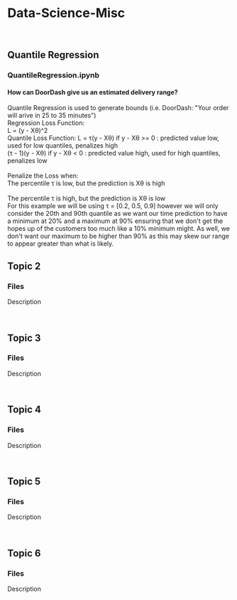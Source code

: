# Data-Science-Misc

<br />

## Quantile Regression
### QuantileRegression.ipynb
#### How can DoorDash give us an estimated delivery range?
Quantile Regression is used to generate bounds (i.e. DoorDash: "Your order will arive in 25 to 35 minutes")
<br />
Regression Loss Function: <br />
L = (y - Xθ)^2
<br />
Quantile Loss Function: L = τ(y - Xθ)        if y - Xθ >= 0 : predicted value low, used for low quantiles, penalizes high
<br />
                            (τ - 1)(y - Xθ)  if y - Xθ < 0  : predicted value high, used for high quantiles, penalizes low
<br />
<br />
Penalize the Loss when: 
<br />
    The percentile τ is low, but the prediction is Xθ is high 
<br />    
    The percentile τ is high, but the prediction is Xθ is low
<br />
For this example we will be using τ = [0.2, 0.5, 0.9] however we will only consider the 20th and 90th quantile as we want our time prediction to have a minimum at 20% and a maximum at 90% ensuring that we don't get the hopes up of the customers too much like a 10% minimum might. As well, we don't want our maximum to be higher than 90% as this may skew our range to appear greater than what is likely.
<br />

## Topic 2
### Files
Description

<br />

## Topic 3
### Files
Description

<br />

## Topic 4
### Files
Description

<br />

## Topic 5
### Files
Description

<br />

## Topic 6
### Files
Description

<br />
